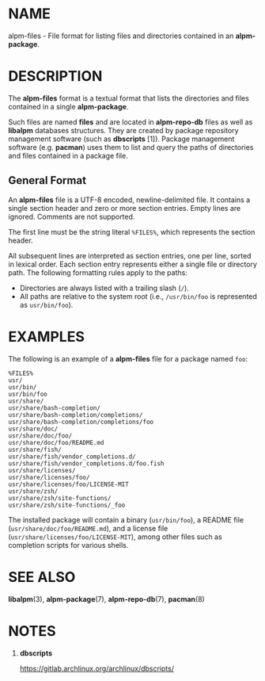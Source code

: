 # NAME

alpm-files - File format for listing files and directories contained in an **alpm-package**.

# DESCRIPTION

The **alpm-files** format is a textual format that lists the directories and files contained in a single **alpm-package**.

Such files are named **files** and are located in **alpm-repo-db** files as well as **libalpm** databases structures.
They are created by package repository management software (such as **dbscripts** [1]).
Package management software (e.g. **pacman**) uses them to list and query the paths of directories and files contained in a package file.

## General Format

An **alpm-files** file is a UTF-8 encoded, newline-delimited file.
It contains a single section header and zero or more section entries.
Empty lines are ignored.
Comments are not supported.

The first line must be the string literal `%FILES%`, which represents the section header.

All subsequent lines are interpreted as section entries, one per line, sorted in lexical order.
Each section entry represents either a single file or directory path.
The following formatting rules apply to the paths:

- Directories are always listed with a trailing slash (`/`).
- All paths are relative to the system root (i.e., `/usr/bin/foo` is represented as `usr/bin/foo`).

# EXAMPLES

The following is an example of a **alpm-files** file for a package named `foo`:

```text
%FILES%
usr/
usr/bin/
usr/bin/foo
usr/share/
usr/share/bash-completion/
usr/share/bash-completion/completions/
usr/share/bash-completion/completions/foo
usr/share/doc/
usr/share/doc/foo/
usr/share/doc/foo/README.md
usr/share/fish/
usr/share/fish/vendor_completions.d/
usr/share/fish/vendor_completions.d/foo.fish
usr/share/licenses/
usr/share/licenses/foo/
usr/share/licenses/foo/LICENSE-MIT
usr/share/zsh/
usr/share/zsh/site-functions/
usr/share/zsh/site-functions/_foo
```

The installed package will contain a binary (`usr/bin/foo`), a README file (`usr/share/doc/foo/README.md`), and a license file (`usr/share/licenses/foo/LICENSE-MIT`), among other files such as completion scripts for various shells.

# SEE ALSO

**libalpm**(3), **alpm-package**(7), **alpm-repo-db**(7), **pacman**(8)

# NOTES

1. **dbscripts**

   <https://gitlab.archlinux.org/archlinux/dbscripts/>
